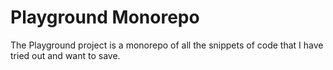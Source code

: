 # Playground Monorepo

The Playground project is a monorepo of all the snippets of code that I have tried out and want to save.

